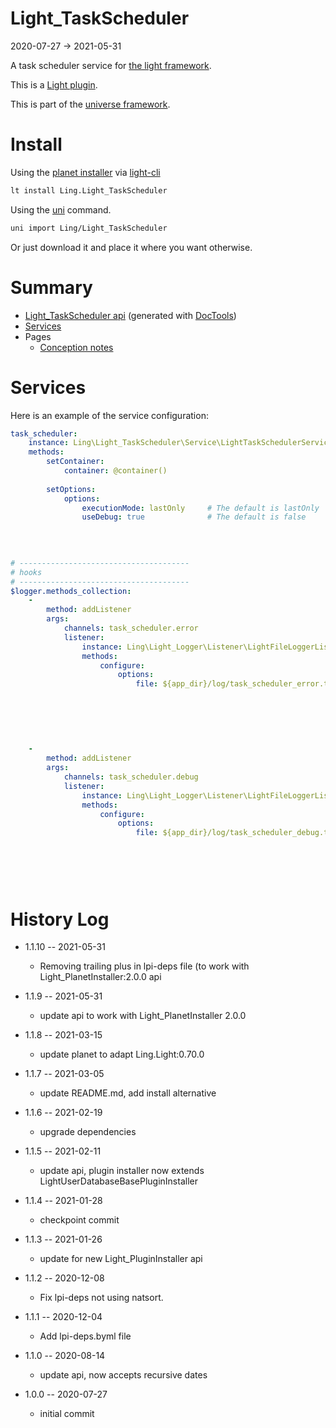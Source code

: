 Light_TaskScheduler
===========
2020-07-27 -> 2021-05-31



A task scheduler service for [the light framework](https://github.com/lingtalfi/Light).


This is a [Light plugin](https://github.com/lingtalfi/Light/blob/master/doc/pages/plugin.md).

This is part of the [universe framework](https://github.com/karayabin/universe-snapshot).


Install
==========
Using the [planet installer](https://github.com/lingtalfi/Light_PlanetInstaller) via [light-cli](https://github.com/lingtalfi/Light_Cli)
```bash
lt install Ling.Light_TaskScheduler
```

Using the [uni](https://github.com/lingtalfi/universe-naive-importer) command.
```bash
uni import Ling/Light_TaskScheduler
```

Or just download it and place it where you want otherwise.






Summary
===========
- [Light_TaskScheduler api](https://github.com/lingtalfi/Light_TaskScheduler/blob/master/doc/api/Ling/Light_TaskScheduler.md) (generated with [DocTools](https://github.com/lingtalfi/DocTools))
- [Services](#services)
- Pages
    - [Conception notes](https://github.com/lingtalfi/Light_TaskScheduler/blob/master/doc/pages/conception-notes.md)






Services
=========


Here is an example of the service configuration:

```yaml
task_scheduler: 
    instance: Ling\Light_TaskScheduler\Service\LightTaskSchedulerService
    methods: 
        setContainer: 
            container: @container()
        
        setOptions: 
            options: 
                executionMode: lastOnly     # The default is lastOnly
                useDebug: true              # The default is false
            
        
    

# --------------------------------------
# hooks
# --------------------------------------
$logger.methods_collection: 
    - 
        method: addListener
        args: 
            channels: task_scheduler.error
            listener: 
                instance: Ling\Light_Logger\Listener\LightFileLoggerListener
                methods: 
                    configure: 
                        options: 
                            file: ${app_dir}/log/task_scheduler_error.txt
                        
                    
                
            
        
    
    - 
        method: addListener
        args: 
            channels: task_scheduler.debug
            listener: 
                instance: Ling\Light_Logger\Listener\LightFileLoggerListener
                methods: 
                    configure: 
                        options: 
                            file: ${app_dir}/log/task_scheduler_debug.txt
                        
                    
            
        
    


```



History Log
=============

- 1.1.10 -- 2021-05-31

    - Removing trailing plus in lpi-deps file (to work with Light_PlanetInstaller:2.0.0 api

- 1.1.9 -- 2021-05-31

    - update api to work with Light_PlanetInstaller 2.0.0
  
- 1.1.8 -- 2021-03-15

    - update planet to adapt Ling.Light:0.70.0

- 1.1.7 -- 2021-03-05

    - update README.md, add install alternative

- 1.1.6 -- 2021-02-19

    - upgrade dependencies

- 1.1.5 -- 2021-02-11
  
    - update api, plugin installer now extends LightUserDatabaseBasePluginInstaller
  
- 1.1.4 -- 2021-01-28

    - checkpoint commit
  
- 1.1.3 -- 2021-01-26

    - update for new Light_PluginInstaller api

- 1.1.2 -- 2020-12-08

    - Fix lpi-deps not using natsort.

- 1.1.1 -- 2020-12-04

    - Add lpi-deps.byml file

- 1.1.0 -- 2020-08-14

    - update api, now accepts recursive dates
    
- 1.0.0 -- 2020-07-27

    - initial commit